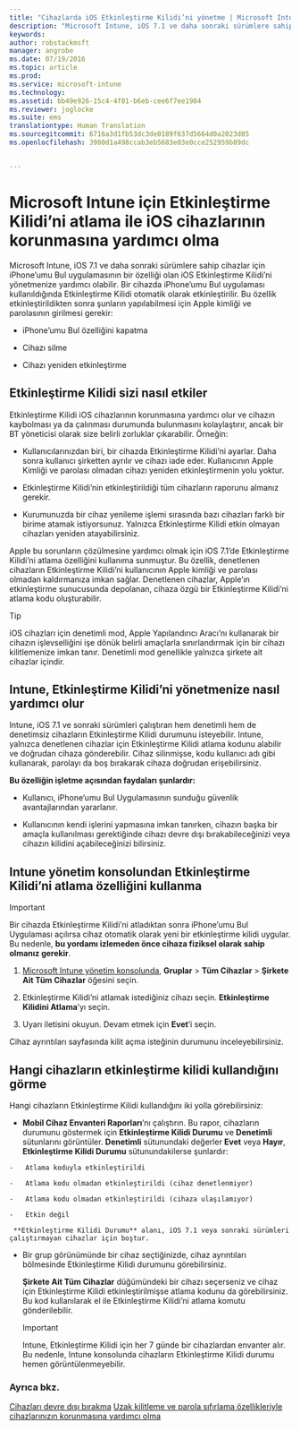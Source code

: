 ```yaml
---
title: "Cihazlarda iOS Etkinleştirme Kilidi’ni yönetme | Microsoft Intune"
description: "Microsoft Intune, iOS 7.1 ve daha sonraki sürümlere sahip cihazlar için iPhone’umu Bul uygulamasının bir özelliği olan iOS Etkinleştirme Kilidi’ni yönetmenize yardımcı olabilir."
keywords: 
author: robstackmsft
manager: angrobe
ms.date: 07/19/2016
ms.topic: article
ms.prod: 
ms.service: microsoft-intune
ms.technology: 
ms.assetid: bb49e926-15c4-4f01-b6eb-cee6f7ee1984
ms.reviewer: joglocke
ms.suite: ems
translationtype: Human Translation
ms.sourcegitcommit: 6716a3d1fb53dc3de0189f637d5664d0a2023d05
ms.openlocfilehash: 3980d1a498ccab3eb5683e03e0cce252959b89dc


---
```


# Microsoft Intune için Etkinleştirme Kilidi’ni atlama ile iOS cihazlarının korunmasına yardımcı olma
Microsoft Intune, iOS 7.1 ve daha sonraki sürümlere sahip cihazlar için iPhone’umu Bul uygulamasının bir özelliği olan iOS Etkinleştirme Kilidi’ni yönetmenize yardımcı olabilir. Bir cihazda iPhone’umu Bul uygulaması kullanıldığında Etkinleştirme Kilidi otomatik olarak etkinleştirilir. Bu özellik etkinleştirildikten sonra şunların yapılabilmesi için Apple kimliği ve parolasının girilmesi gerekir:

-   iPhone’umu Bul özelliğini kapatma

-   Cihazı silme

-   Cihazı yeniden etkinleştirme

## Etkinleştirme Kilidi sizi nasıl etkiler
Etkinleştirme Kilidi iOS cihazlarının korunmasına yardımcı olur ve cihazın kaybolması ya da çalınması durumunda bulunmasını kolaylaştırır, ancak bir BT yöneticisi olarak size belirli zorluklar çıkarabilir. Örneğin:

-   Kullanıcılarınızdan biri, bir cihazda Etkinleştirme Kilidi’ni ayarlar. Daha sonra kullanıcı şirketten ayrılır ve cihazı iade eder. Kullanıcının Apple Kimliği ve parolası olmadan cihazı yeniden etkinleştirmenin yolu yoktur.

-   Etkinleştirme Kilidi’nin etkinleştirildiği tüm cihazların raporunu almanız gerekir.

-   Kurumunuzda bir cihaz yenileme işlemi sırasında bazı cihazları farklı bir birime atamak istiyorsunuz. Yalnızca Etkinleştirme Kilidi etkin olmayan cihazları yeniden atayabilirsiniz.

Apple bu sorunların çözülmesine yardımcı olmak için iOS 7.1’de Etkinleştirme Kilidi’ni atlama özelliğini kullanıma sunmuştur. Bu özellik, denetlenen cihazların Etkinleştirme Kilidi’ni kullanıcının Apple kimliği ve parolası olmadan kaldırmanıza imkan sağlar. Denetlenen cihazlar, Apple’ın etkinleştirme sunucusunda depolanan, cihaza özgü bir Etkinleştirme Kilidi’ni atlama kodu oluşturabilir.

> [!TIP]
> iOS cihazları için denetimli mod, Apple Yapılandırıcı Aracı’nı kullanarak bir cihazın işlevselliğini işe dönük belirli amaçlarla sınırlandırmak için bir cihazı kilitlemenize imkan tanır. Denetimli mod genellikle yalnızca şirkete ait cihazlar içindir.

## Intune, Etkinleştirme Kilidi’ni yönetmenize nasıl yardımcı olur
Intune, iOS 7.1 ve sonraki sürümleri çalıştıran hem denetimli hem de denetimsiz cihazların Etkinleştirme Kilidi durumunu isteyebilir. Intune, yalnızca denetlenen cihazlar için Etkinleştirme Kilidi atlama kodunu alabilir ve doğrudan cihaza gönderebilir. Cihaz silinmişse, kodu kullanıcı adı gibi kullanarak, parolayı da boş bırakarak cihaza doğrudan erişebilirsiniz.

**Bu özelliğin işletme açısından faydaları şunlardır:**

-   Kullanıcı, iPhone’umu Bul Uygulamasının sunduğu güvenlik avantajlarından yararlanır.

-   Kullanıcının kendi işlerini yapmasına imkan tanırken, cihazın başka bir amaçla kullanılması gerektiğinde cihazı devre dışı bırakabileceğinizi veya cihazın kilidini açabileceğinizi bilirsiniz.

## Intune yönetim konsolundan Etkinleştirme Kilidi’ni atlama özelliğini kullanma
> [!IMPORTANT]
> Bir cihazda Etkinleştirme Kilidi’ni atladıktan sonra iPhone’umu Bul Uygulaması açılırsa cihaz otomatik olarak yeni bir etkinleştirme kilidi uygular. Bu nedenle, **bu yordamı izlemeden önce cihaza fiziksel olarak sahip olmanız gerekir**.

1.  [Microsoft Intune yönetim konsolunda](https://manage.microsoft.com), **Gruplar** &gt; **Tüm Cihazlar** &gt; **Şirkete Ait Tüm Cihazlar** öğesini seçin.

2.  Etkinleştirme Kilidi’ni atlamak istediğiniz cihazı seçin. **Etkinleştirme Kilidini Atlama**’yı seçin.

3.  Uyarı iletisini okuyun. Devam etmek için **Evet**’i seçin.

Cihaz ayrıntıları sayfasında kilit açma isteğinin durumunu inceleyebilirsiniz.

## Hangi cihazların etkinleştirme kilidi kullandığını görme
Hangi cihazların Etkinleştirme Kilidi kullandığını iki yolla görebilirsiniz:

-    **Mobil Cihaz Envanteri Raporları**’nı çalıştırın. Bu rapor, cihazların durumunu göstermek için **Etkinleştirme Kilidi Durumu** ve **Denetimli** sütunlarını görüntüler.  **Denetimli** sütunundaki değerler **Evet** veya **Hayır**, **Etkinleştirme Kilidi Durumu** sütunundakilerse şunlardır:

    -   Atlama koduyla etkinleştirildi

    -   Atlama kodu olmadan etkinleştirildi (cihaz denetlenmiyor)

    -   Atlama kodu olmadan etkinleştirildi (cihaza ulaşılamıyor)

    -   Etkin değil

     **Etkinleştirme Kilidi Durumu** alanı, iOS 7.1 veya sonraki sürümleri çalıştırmayan cihazlar için boştur.

-   Bir grup görünümünde bir cihaz seçtiğinizde, cihaz ayrıntıları bölmesinde Etkinleştirme Kilidi durumunu görebilirsiniz.

    **Şirkete Ait Tüm Cihazlar** düğümündeki bir cihazı seçerseniz ve cihaz için Etkinleştirme Kilidi etkinleştirilmişse atlama kodunu da görebilirsiniz. Bu kod kullanılarak el ile Etkinleştirme Kilidi’ni atlama komutu gönderilebilir.

    > [!IMPORTANT]
    >Intune, Etkinleştirme Kilidi için her 7 günde bir cihazlardan envanter alır. Bu nedenle, Intune konsolunda cihazların Etkinleştirme Kilidi durumu hemen görüntülenmeyebilir.


### Ayrıca bkz.
[Cihazları devre dışı bırakma](retire-devices-from-microsoft-intune-management.md)
[Uzak kilitleme ve parola sıfırlama özellikleriyle cihazlarınızın korunmasına yardımcı olma](use-remote-lock-and-passcode-reset-in-microsoft-intune.md)



<!--HONumber=Jul16_HO4-->


